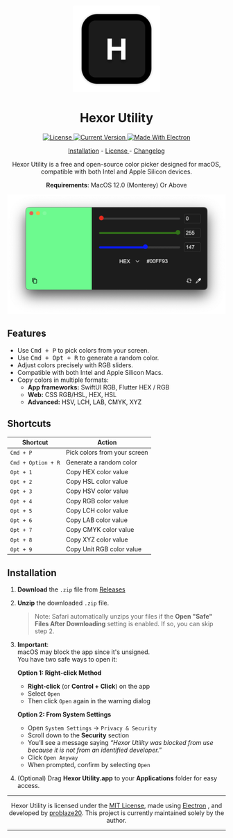 <p align="center">
  <img src="https://github.com/problaze20/Hexor-Utility/blob/main/Images/v1.0.7-ICON.png?raw=true" alt="Hexor Utility Icon" width="200" />
</p>

<h1 align="center">Hexor Utility</h1>

<p align="center">
  <a href="https://github.com/problaze20/Hexor-Utility/blob/main/LICENSE">
    <img src="https://img.shields.io/github/license/problaze20/Hexor-Utility?style=flat-square" alt="License" />
  </a>
  <a href="#">
    <img src="https://img.shields.io/badge/Version-v1.0.7-d53c50?style=flat-square" alt="Current Version" />
  </a>
  <a href="https://www.electronjs.org">
    <img src="https://img.shields.io/badge/-electron-555555?style=flat-square&labelColor=17202A&logo=electron&logoColor=61DBFB" alt="Made With Electron" />
  </a>
</p>

<p align="center"> <a href="https://github.com/problaze20/Hexor-Utility/blob/main/INSTALLATION.md"> Installation</a> - <a href="https://github.com/problaze20/Hexor-Utility/blob/main/LICENSE"> License </a> - <a href="https://github.com/problaze20/Hexor-Utility/blob/main/CHANGELOG.md"> Changelog </a> </p>
<p align="center"> Hexor Utility is a free and open-source color picker designed for macOS, compatible with both Intel and Apple Silicon devices.</p>
<p align="center"> <b>Requirements</b>: MacOS 12.0 (Monterey) Or Above </p>

<p align="center">
  <img src="https://github.com/problaze20/Hexor-Utility/blob/main/Images/Image-v1.0.7.png?raw=true" alt="Hexor Utility Screenshot" width="800" />
</p>

<h2>Features</h2>

- Use <kbd>Cmd + P</kbd> to pick colors from your screen.  
- Use <kbd>Cmd + Opt + R</kbd> to generate a random color.  
- Adjust colors precisely with RGB sliders.  
- Compatible with both Intel and Apple Silicon Macs.  
- Copy colors in multiple formats:
  - **App frameworks:** SwiftUI RGB, Flutter HEX / RGB  
  - **Web:** CSS RGB/HSL, HEX, HSL  
  - **Advanced:** HSV, LCH, LAB, CMYK, XYZ


<h2> Shortcuts </h2>

| Shortcut           | Action                       |
| ------------------ | ---------------------------- |
| `Cmd + P`          | Pick colors from your screen |
| `Cmd + Option + R` | Generate a random color      |
| `Opt + 1`          | Copy HEX color value         |
| `Opt + 2`          | Copy HSL color value         |
| `Opt + 3`          | Copy HSV color value         |
| `Opt + 4`          | Copy RGB color value         |
| `Opt + 5`          | Copy LCH color value         |
| `Opt + 6`          | Copy LAB color value         |
| `Opt + 7`          | Copy CMYK color value        |
| `Opt + 8`          | Copy XYZ color value         |
| `Opt + 9`          | Copy Unit RGB color value    |

## Installation

1. **Download** the `.zip` file from [Releases](https://github.com/problaze20/Hexor-Utility/releases)

2. **Unzip** the downloaded `.zip` file.
   > Note:
   > Safari automatically unzips your files if the **Open "Safe" Files After Downloading** setting is enabled. If so, you can skip step 2.

3. **Important**:  
   macOS may block the app since it's unsigned.  
   You have two safe ways to open it:

   **Option 1: Right-click Method**  
   - **Right-click** (or **Control + Click**) on the app  
   - Select `Open`  
   - Then click `Open` again in the warning dialog

   **Option 2: From System Settings**  
   - Open `System Settings` → `Privacy & Security`  
   - Scroll down to the **Security** section  
   - You’ll see a message saying *“Hexor Utility was blocked from use because it is not from an identified developer.”*  
   - Click `Open Anyway`  
   - When prompted, confirm by selecting `Open`

4. (Optional) Drag **Hexor Utility.app** to your **Applications** folder for easy access.

---

<p align="center">
  Hexor Utility is licensed under the <a href="https://github.com/problaze20/Hexor-Utility/blob/main/LICENSE">MIT License</a>, made using <a href="https://electronjs.org">Electron</a>
, and developed by <a href="https://github.com/problaze20/">problaze20</a>.  
  This project is currently maintained solely by the author.
</p>

---
